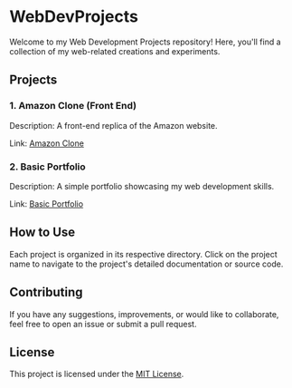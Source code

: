 # WebDevProjects

Welcome to my Web Development Projects repository! Here, you'll find a collection of my web-related creations and experiments.

## Projects

### 1. Amazon Clone (Front End)
Description: A front-end replica of the Amazon website.

Link: [Amazon Clone](https://658da9a16ac4f102ef3bcf7f--eclectic-khapse-29f89f.netlify.app/)

### 2. Basic Portfolio
Description: A simple portfolio showcasing my web development skills.

Link: [Basic Portfolio](https://melodious-meerkat-7b36fe.netlify.app/)

## How to Use
Each project is organized in its respective directory. Click on the project name to navigate to the project's detailed documentation or source code.

## Contributing
If you have any suggestions, improvements, or would like to collaborate, feel free to open an issue or submit a pull request.

## License
This project is licensed under the [MIT License](LICENSE).
